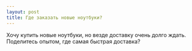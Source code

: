 ```yaml
---
layout: post 
title: Где заказать новые ноутбуки? 
--- 
```

Хочу купить новые ноутбуки, но везде доставку очень долго ждать. Поделитесь опытом, где самая быстрая доставка?